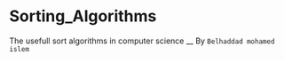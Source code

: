 # Sorting_Algorithms
The usefull sort algorithms in computer science __ By `Belhaddad mohamed islem`

